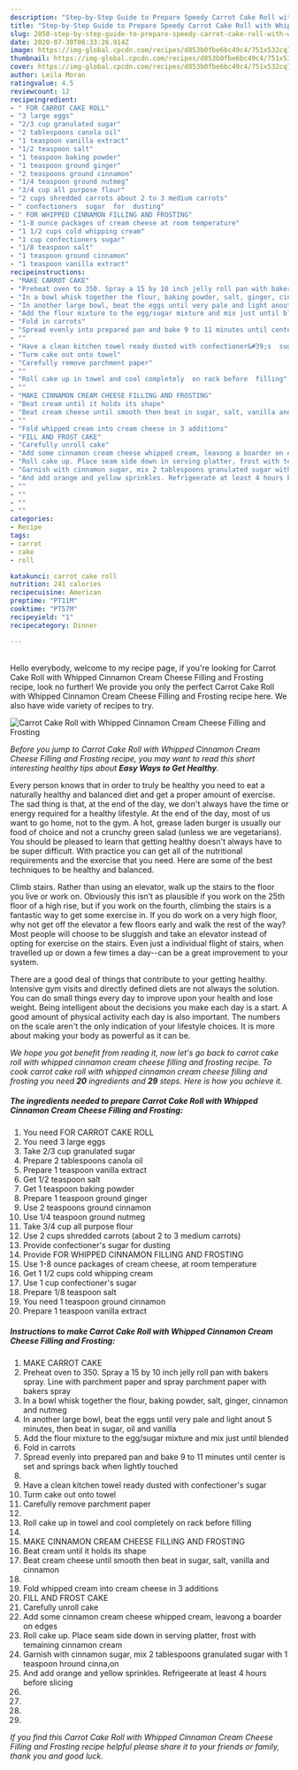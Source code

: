```yaml
---
description: "Step-by-Step Guide to Prepare Speedy Carrot Cake Roll with Whipped Cinnamon Cream Cheese Filling and Frosting"
title: "Step-by-Step Guide to Prepare Speedy Carrot Cake Roll with Whipped Cinnamon Cream Cheese Filling and Frosting"
slug: 2050-step-by-step-guide-to-prepare-speedy-carrot-cake-roll-with-whipped-cinnamon-cream-cheese-filling-and-frosting
date: 2020-07-30T06:33:26.914Z
image: https://img-global.cpcdn.com/recipes/d853b0fbe6bc49c4/751x532cq70/carrot-cake-roll-with-whipped-cinnamon-cream-cheese-filling-and-frosting-recipe-main-photo.jpg
thumbnail: https://img-global.cpcdn.com/recipes/d853b0fbe6bc49c4/751x532cq70/carrot-cake-roll-with-whipped-cinnamon-cream-cheese-filling-and-frosting-recipe-main-photo.jpg
cover: https://img-global.cpcdn.com/recipes/d853b0fbe6bc49c4/751x532cq70/carrot-cake-roll-with-whipped-cinnamon-cream-cheese-filling-and-frosting-recipe-main-photo.jpg
author: Leila Moran
ratingvalue: 4.5
reviewcount: 12
recipeingredient:
- " FOR CARROT CAKE ROLL"
- "3 large eggs"
- "2/3 cup granulated sugar"
- "2 tablespoons canola oil"
- "1 teaspoon vanilla extract"
- "1/2 teaspoon salt"
- "1 teaspoon baking powder"
- "1 teaspoon ground ginger"
- "2 teaspoons ground cinnamon"
- "1/4 teaspoon ground nutmeg"
- "3/4 cup all purpose flour"
- "2 cups shredded carrots about 2 to 3 medium carrots"
- " confectioners  sugar  for  dusting"
- " FOR WHIPPED CINNAMON FILLING AND FROSTING"
- "1-8 ounce packages of cream cheese at room temperature"
- "1 1/2 cups cold whipping cream"
- "1 cup confectioners sugar"
- "1/8 teaspoon salt"
- "1 teaspoon ground cinnamon"
- "1 teaspoon vanilla extract"
recipeinstructions:
- "MAKE CARROT CAKE"
- "Preheat oven to 350. Spray a 15 by 10 inch jelly roll pan with bakers spray. Line with parchment paper and spray parchment paper with bakers spray"
- "In a bowl whisk together the flour, baking powder, salt, ginger, cinnamon and nutmeg"
- "In another large bowl, beat the eggs until very pale and light anout 5 minutes, then beat in sugar, oil and vanilla"
- "Add the flour mixture to the egg/sugar mixture and mix just until blended"
- "Fold in carrots"
- "Spread evenly into prepared pan and bake 9 to 11 minutes until center is set and springs back when lightly touched"
- ""
- "Have a clean kitchen towel ready dusted with confectioner&#39;s  sugar"
- "Turm cake out onto towel"
- "Carefully remove parchment paper"
- ""
- "Roll cake up in towel and cool completely  on rack before  filling"
- ""
- "MAKE CINNAMON CREAM CHEESE FILLING AND FROSTING"
- "Beat cream until it holds its shape"
- "Beat cream cheese until smooth then beat in sugar, salt, vanilla and cinnamon"
- ""
- "Fold whipped cream into cream cheese in 3 additions"
- "FILL AND FROST CAKE"
- "Carefully unroll cake"
- "Add some cinnamon cream cheese whipped cream, leavong a boarder on edges"
- "Roll cake up. Place seam side down in serving platter, frost with temaining cinnamon cream"
- "Garnish with cinnamon sugar, mix 2 tablespoons granulated sugar with 1 teaspoon hround cinna,on"
- "And add orange and yellow sprinkles. Refrigeerate at least 4 hours before slicing"
- ""
- ""
- ""
- ""
categories:
- Recipe
tags:
- carrot
- cake
- roll

katakunci: carrot cake roll 
nutrition: 241 calories
recipecuisine: American
preptime: "PT11M"
cooktime: "PT57M"
recipeyield: "1"
recipecategory: Dinner

---
```

<br>
Hello everybody, welcome to my recipe page, if you're looking for Carrot Cake Roll with Whipped Cinnamon Cream Cheese Filling and Frosting recipe, look no further! We provide you only the perfect Carrot Cake Roll with Whipped Cinnamon Cream Cheese Filling and Frosting recipe here. We also have wide variety of recipes to try.
<br>


![Carrot Cake Roll with Whipped Cinnamon Cream Cheese Filling and Frosting](https://img-global.cpcdn.com/recipes/d853b0fbe6bc49c4/751x532cq70/carrot-cake-roll-with-whipped-cinnamon-cream-cheese-filling-and-frosting-recipe-main-photo.jpg)

<i>Before you jump to Carrot Cake Roll with Whipped Cinnamon Cream Cheese Filling and Frosting recipe, you may want to read this short interesting healthy tips about <strong>Easy Ways to Get Healthy</strong>.</i>

Every person knows that in order to truly be healthy you need to eat a naturally healthy and balanced diet and get a proper amount of exercise. The sad thing is that, at the end of the day, we don't always have the time or energy required for a healthy lifestyle. At the end of the day, most of us want to go home, not to the gym. A hot, grease laden burger is usually our food of choice and not a crunchy green salad (unless we are vegetarians). You should be pleased to learn that getting healthy doesn't always have to be super difficult. With practice you can get all of the nutritional requirements and the exercise that you need. Here are some of the best techniques to be healthy and balanced.

Climb stairs. Rather than using an elevator, walk up the stairs to the floor you live or work on. Obviously this isn’t as plausible if you work on the 25th floor of a high rise, but if you work on the fourth, climbing the stairs is a fantastic way to get some exercise in. If you do work on a very high floor, why not get off the elevator a few floors early and walk the rest of the way? Most people will choose to be sluggish and take an elevator instead of opting for exercise on the stairs. Even just a individual flight of stairs, when travelled up or down a few times a day--can be a great improvement to your system. 

There are a good deal of things that contribute to your getting healthy. Intensive gym visits and directly defined diets are not always the solution. You can do small things every day to improve upon your health and lose weight. Being intelligent about the decisions you make each day is a start. A good amount of physical activity each day is also important. The numbers on the scale aren't the only indication of your lifestyle choices. It is more about making your body as powerful as it can be. 


<i>We hope you got benefit from reading it, now let's go back to carrot cake roll with whipped cinnamon cream cheese filling and frosting recipe. To cook carrot cake roll with whipped cinnamon cream cheese filling and frosting you need <strong>20</strong> ingredients and <strong>29</strong> steps. Here is how you achieve it.
</i>

##### The ingredients needed to prepare Carrot Cake Roll with Whipped Cinnamon Cream Cheese Filling and Frosting:

1. You need  FOR CARROT CAKE ROLL
1. You need 3 large eggs
1. Take 2/3 cup granulated sugar
1. Prepare 2 tablespoons canola oil
1. Prepare 1 teaspoon vanilla extract
1. Get 1/2 teaspoon salt
1. Get 1 teaspoon baking powder
1. Prepare 1 teaspoon ground ginger
1. Use 2 teaspoons ground cinnamon
1. Use 1/4 teaspoon ground nutmeg
1. Take 3/4 cup all purpose flour
1. Use 2 cups shredded carrots (about 2 to 3 medium carrots)
1. Provide  confectioner&#39;s  sugar  for  dusting
1. Provide  FOR WHIPPED CINNAMON FILLING AND FROSTING
1. Use 1-8 ounce packages of cream cheese, at room temperature
1. Get 1 1/2 cups cold whipping cream
1. Use 1 cup confectioner&#39;s sugar
1. Prepare 1/8 teaspoon salt
1. You need 1 teaspoon ground cinnamon
1. Prepare 1 teaspoon vanilla extract


##### Instructions to make Carrot Cake Roll with Whipped Cinnamon Cream Cheese Filling and Frosting:

1. MAKE CARROT CAKE
1. Preheat oven to 350. Spray a 15 by 10 inch jelly roll pan with bakers spray. Line with parchment paper and spray parchment paper with bakers spray
1. In a bowl whisk together the flour, baking powder, salt, ginger, cinnamon and nutmeg
1. In another large bowl, beat the eggs until very pale and light anout 5 minutes, then beat in sugar, oil and vanilla
1. Add the flour mixture to the egg/sugar mixture and mix just until blended
1. Fold in carrots
1. Spread evenly into prepared pan and bake 9 to 11 minutes until center is set and springs back when lightly touched
1. 
1. Have a clean kitchen towel ready dusted with confectioner&#39;s  sugar
1. Turm cake out onto towel
1. Carefully remove parchment paper
1. 
1. Roll cake up in towel and cool completely  on rack before  filling
1. 
1. MAKE CINNAMON CREAM CHEESE FILLING AND FROSTING
1. Beat cream until it holds its shape
1. Beat cream cheese until smooth then beat in sugar, salt, vanilla and cinnamon
1. 
1. Fold whipped cream into cream cheese in 3 additions
1. FILL AND FROST CAKE
1. Carefully unroll cake
1. Add some cinnamon cream cheese whipped cream, leavong a boarder on edges
1. Roll cake up. Place seam side down in serving platter, frost with temaining cinnamon cream
1. Garnish with cinnamon sugar, mix 2 tablespoons granulated sugar with 1 teaspoon hround cinna,on
1. And add orange and yellow sprinkles. Refrigeerate at least 4 hours before slicing
1. 
1. 
1. 
1. 


<i>If you find this Carrot Cake Roll with Whipped Cinnamon Cream Cheese Filling and Frosting recipe helpful please share it to your friends or family, thank you and good luck.</i>
